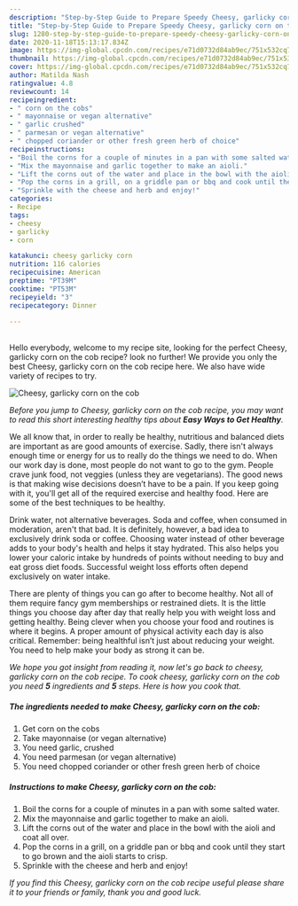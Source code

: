 ```yaml
---
description: "Step-by-Step Guide to Prepare Speedy Cheesy, garlicky corn on the cob"
title: "Step-by-Step Guide to Prepare Speedy Cheesy, garlicky corn on the cob"
slug: 1280-step-by-step-guide-to-prepare-speedy-cheesy-garlicky-corn-on-the-cob
date: 2020-11-18T15:13:17.834Z
image: https://img-global.cpcdn.com/recipes/e71d0732d84ab9ec/751x532cq70/cheesy-garlicky-corn-on-the-cob-recipe-main-photo.jpg
thumbnail: https://img-global.cpcdn.com/recipes/e71d0732d84ab9ec/751x532cq70/cheesy-garlicky-corn-on-the-cob-recipe-main-photo.jpg
cover: https://img-global.cpcdn.com/recipes/e71d0732d84ab9ec/751x532cq70/cheesy-garlicky-corn-on-the-cob-recipe-main-photo.jpg
author: Matilda Nash
ratingvalue: 4.8
reviewcount: 14
recipeingredient:
- " corn on the cobs"
- " mayonnaise or vegan alternative"
- " garlic crushed"
- " parmesan or vegan alternative"
- " chopped coriander or other fresh green herb of choice"
recipeinstructions:
- "Boil the corns for a couple of minutes in a pan with some salted water."
- "Mix the mayonnaise and garlic together to make an aioli."
- "Lift the corns out of the water and place in the bowl with the aioli and coat all over."
- "Pop the corns in a grill, on a griddle pan or bbq and cook until they start to go brown and the aioli starts to crisp."
- "Sprinkle with the cheese and herb and enjoy!"
categories:
- Recipe
tags:
- cheesy
- garlicky
- corn

katakunci: cheesy garlicky corn 
nutrition: 116 calories
recipecuisine: American
preptime: "PT39M"
cooktime: "PT53M"
recipeyield: "3"
recipecategory: Dinner

---
```

<br>
Hello everybody, welcome to my recipe site, looking for the perfect Cheesy, garlicky corn on the cob recipe? look no further! We provide you only the best Cheesy, garlicky corn on the cob recipe here. We also have wide variety of recipes to try.
<br>


![Cheesy, garlicky corn on the cob](https://img-global.cpcdn.com/recipes/e71d0732d84ab9ec/751x532cq70/cheesy-garlicky-corn-on-the-cob-recipe-main-photo.jpg)

<i>Before you jump to Cheesy, garlicky corn on the cob recipe, you may want to read this short interesting healthy tips about <strong>Easy Ways to Get Healthy</strong>.</i>

We all know that, in order to really be healthy, nutritious and balanced diets are important as are good amounts of exercise. Sadly, there isn't always enough time or energy for us to really do the things we need to do. When our work day is done, most people do not want to go to the gym. People crave junk food, not veggies (unless they are vegetarians). The good news is that making wise decisions doesn’t have to be a pain. If you keep going with it, you'll get all of the required exercise and healthy food. Here are some of the best techniques to be healthy.

Drink water, not alternative beverages. Soda and coffee, when consumed in moderation, aren't that bad. It is definitely, however, a bad idea to exclusively drink soda or coffee. Choosing water instead of other beverage adds to your body's health and helps it stay hydrated. This also helps you lower your caloric intake by hundreds of points without needing to buy and eat gross diet foods. Successful weight loss efforts often depend exclusively on water intake.

There are plenty of things you can go after to become healthy. Not all of them require fancy gym memberships or restrained diets. It is the little things you choose day after day that really help you with weight loss and getting healthy. Being clever when you choose your food and routines is where it begins. A proper amount of physical activity each day is also critical. Remember: being healthful isn’t just about reducing your weight. You need to help make your body as strong it can be. 


<i>We hope you got insight from reading it, now let's go back to cheesy, garlicky corn on the cob recipe. To cook cheesy, garlicky corn on the cob you need <strong>5</strong> ingredients and <strong>5</strong> steps. Here is how you cook that.
</i>

##### The ingredients needed to make Cheesy, garlicky corn on the cob:

1. Get  corn on the cobs
1. Take  mayonnaise (or vegan alternative)
1. You need  garlic, crushed
1. You need  parmesan (or vegan alternative)
1. You need  chopped coriander or other fresh green herb of choice


##### Instructions to make Cheesy, garlicky corn on the cob:

1. Boil the corns for a couple of minutes in a pan with some salted water.
1. Mix the mayonnaise and garlic together to make an aioli.
1. Lift the corns out of the water and place in the bowl with the aioli and coat all over.
1. Pop the corns in a grill, on a griddle pan or bbq and cook until they start to go brown and the aioli starts to crisp.
1. Sprinkle with the cheese and herb and enjoy!


<i>If you find this Cheesy, garlicky corn on the cob recipe useful please share it to your friends or family, thank you and good luck.</i>
